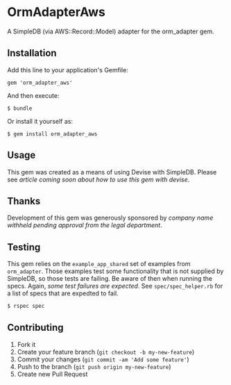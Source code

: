 # OrmAdapterAws

A SimpleDB (via AWS::Record::Model) adapter for the orm_adapter gem.

## Installation

Add this line to your application's Gemfile:

    gem 'orm_adapter_aws'

And then execute:

    $ bundle

Or install it yourself as:

    $ gem install orm_adapter_aws

## Usage

This gem was created as a means of using Devise with SimpleDB.  Please see _article coming soon about how to use this gem with devise_.

## Thanks

Development of this gem was generously sponsored by _company name
withheld pending approval from the legal department_.

## Testing

This gem relies on the `example_app_shared` set of examples from
`orm_adapter`.  Those examples test some functionality that is not
supplied by SimpleDB, so those tests are failing.  Be aware of then
when running the specs.  Again, *some test failures are expected*. See
`spec/spec_helper.rb` for a list of specs that are expedted to fail.

```bash
$ rspec spec
```

## Contributing

1. Fork it
2. Create your feature branch (`git checkout -b my-new-feature`)
3. Commit your changes (`git commit -am 'Add some feature'`)
4. Push to the branch (`git push origin my-new-feature`)
5. Create new Pull Request
